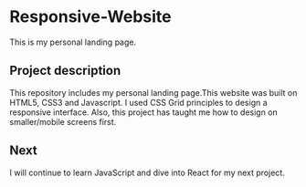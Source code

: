 # Responsive-Website
This is my personal landing page.

## Project description
This repository includes my personal landing page.This website was built on HTML5, CSS3 and Javascript. I used CSS Grid 
principles to design a responsive interface. Also, this project has taught me how to design on smaller/mobile screens first.

## Next
I will continue to learn JavaScript and dive into React for my next project.
